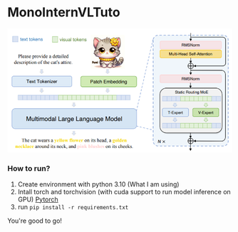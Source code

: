 # MonoInternVLTuto
![mono](monointernvl.png)


### How to run?

1. Create environment with python 3.10 (What I am using)
2. Intall torch and torchvision (with cuda support to run model inference on GPU) [Pytorch](https://pytorch.org/)
3. run `pip install -r requirements.txt`

You're good to go!
